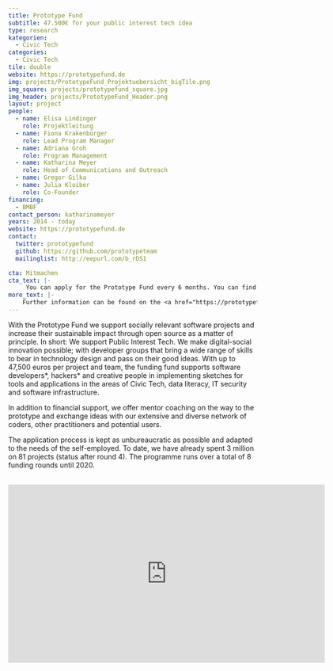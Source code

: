 ```yaml
---
title: Prototype Fund
subtitle: 47.500€ for your public interest tech idea
type: research
kategorien:
  - Civic Tech
categories:
  - Civic Tech
tile: double
website: https://prototypefund.de
img: projects/PrototypeFund_Projektuebersicht_bigTile.png
img_square: projects/prototypefund_square.jpg
img_header: projects/PrototypeFund_Header.png
layout: project
people:
  - name: Elisa Lindinger
    role: Projektleitung
  - name: Fiona Krakenbürger
    role: Lead Program Manager
  - name: Adriana Groh
    role: Program Management
  - name: Katharina Meyer
    role: Head of Communications and Outreach
  - name: Gregor Gilka
  - name: Julia Kloiber
    role: Co-Founder
financing:
  - BMBF
contact_person: katharinameyer
years: 2014 - today
website: https://prototypefund.de
contact:
  twitter: prototypefund
  github: https://github.com/prototypeteam
  mailinglist: http://eepurl.com/b_rDS1

cta: Mitmachen
cta_text: |-
     You can apply for the Prototype Fund every 6 months. You can find all the information you need  <a href="https://prototypefund.de/faq/">here</a>.
more_text: |-
    Further information can be found on the <a href="https://prototypefund.de">website</a> of the Prototype Fund.
---
```

With the Prototype Fund we support socially relevant software projects and increase their sustainable impact through open source as a matter of principle. In short: We support Public Interest Tech. 
We make digital-social innovation possible; with developer groups that bring a wide range of skills to bear in technology design and pass on their good ideas.
With up to 47,500 euros per project and team, the funding fund supports software developers*, hackers* and creative people in implementing sketches for tools and applications in the areas of Civic Tech, data literacy, IT security and software infrastructure. 

In addition to financial support, we offer mentor coaching on the way to the prototype and exchange ideas with our extensive and diverse network of coders, other practitioners and potential users.

The application process is kept as unbureaucratic as possible and adapted to the needs of the self-employed. To date, we have already spent 3 million on 81 projects (status after round 4). The programme runs over a total of 8 funding rounds until 2020.
<br><br>

<iframe width="640" height="360" src="https://www.youtube-nocookie.com/embed/zgkci_5avz0" frameborder="0" allow="accelerometer; autoplay; encrypted-media; gyroscope; picture-in-picture" allowfullscreen></iframe>